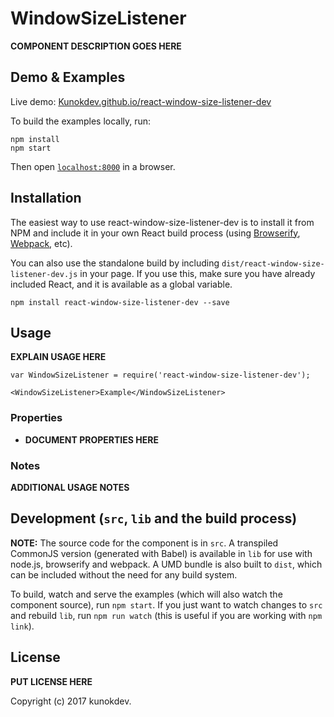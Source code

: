 # WindowSizeListener

__COMPONENT DESCRIPTION GOES HERE__


## Demo & Examples

Live demo: [Kunokdev.github.io/react-window-size-listener-dev](http://Kunokdev.github.io/react-window-size-listener-dev/)

To build the examples locally, run:

```
npm install
npm start
```

Then open [`localhost:8000`](http://localhost:8000) in a browser.


## Installation

The easiest way to use react-window-size-listener-dev is to install it from NPM and include it in your own React build process (using [Browserify](http://browserify.org), [Webpack](http://webpack.github.io/), etc).

You can also use the standalone build by including `dist/react-window-size-listener-dev.js` in your page. If you use this, make sure you have already included React, and it is available as a global variable.

```
npm install react-window-size-listener-dev --save
```


## Usage

__EXPLAIN USAGE HERE__

```
var WindowSizeListener = require('react-window-size-listener-dev');

<WindowSizeListener>Example</WindowSizeListener>
```

### Properties

* __DOCUMENT PROPERTIES HERE__

### Notes

__ADDITIONAL USAGE NOTES__


## Development (`src`, `lib` and the build process)

**NOTE:** The source code for the component is in `src`. A transpiled CommonJS version (generated with Babel) is available in `lib` for use with node.js, browserify and webpack. A UMD bundle is also built to `dist`, which can be included without the need for any build system.

To build, watch and serve the examples (which will also watch the component source), run `npm start`. If you just want to watch changes to `src` and rebuild `lib`, run `npm run watch` (this is useful if you are working with `npm link`).

## License

__PUT LICENSE HERE__

Copyright (c) 2017 kunokdev.

